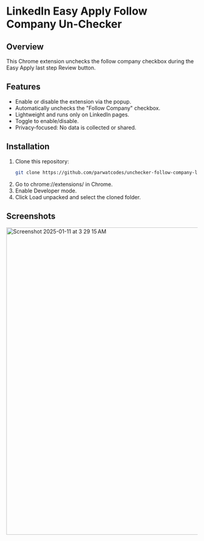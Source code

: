# LinkedIn Easy Apply Follow Company Un-Checker

## Overview

This Chrome extension unchecks the follow company checkbox during the Easy Apply last step Review button.

## Features

- Enable or disable the extension via the popup.
- Automatically unchecks the "Follow Company" checkbox.
- Lightweight and runs only on LinkedIn pages.
- Toggle to enable/disable.
- Privacy-focused: No data is collected or shared.

## Installation

1. Clone this repository:
   ```bash
   git clone https://github.com/parwatcodes/unchecker-follow-company-linkedin.git
2.	Go to chrome://extensions/ in Chrome.
3.	Enable Developer mode.
4.	Click Load unpacked and select the cloned folder.

## Screenshots
<img width="807" alt="Screenshot 2025-01-11 at 3 29 15 AM" src="https://github.com/user-attachments/assets/a3a3a179-dd19-4b95-8333-d6fc04d9e6ab" />
